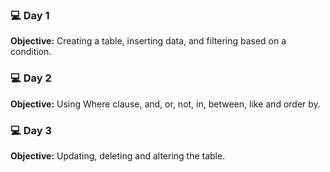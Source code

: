 ### 💻 Day 1

**Objective:** Creating a table, inserting data, and filtering based on a condition.


### 💻 Day 2

**Objective:** Using Where clause, and, or, not, in, between, like and order by.


### 💻 Day 3

**Objective:** Updating, deleting and altering the table.
